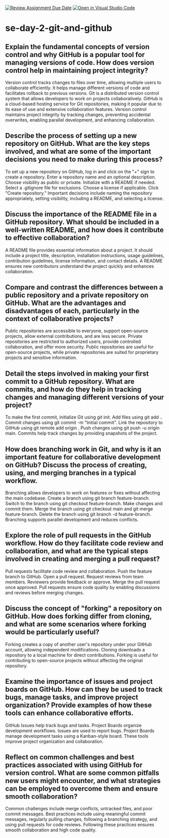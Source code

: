 [![Review Assignment Due Date](https://classroom.github.com/assets/deadline-readme-button-22041afd0340ce965d47ae6ef1cefeee28c7c493a6346c4f15d667ab976d596c.svg)](https://classroom.github.com/a/8wgCKhpZ)
[![Open in Visual Studio Code](https://classroom.github.com/assets/open-in-vscode-2e0aaae1b6195c2367325f4f02e2d04e9abb55f0b24a779b69b11b9e10269abc.svg)](https://classroom.github.com/online_ide?assignment_repo_id=18474076&assignment_repo_type=AssignmentRepo)
# se-day-2-git-and-github
## Explain the fundamental concepts of version control and why GitHub is a popular tool for managing versions of code. How does version control help in maintaining project integrity?
Version control tracks changes to files over time, allowing multiple users to collaborate efficiently. It helps manage different versions of code and facilitates rollback to previous versions. Git is a distributed version control system that allows developers to work on projects collaboratively. GitHub is a cloud-based hosting service for Git repositories, making it popular due to its ease of use and extensive collaboration features. Version control maintains project integrity by tracking changes, preventing accidental overwrites, enabling parallel development, and enhancing collaboration.
## Describe the process of setting up a new repository on GitHub. What are the key steps involved, and what are some of the important decisions you need to make during this process?
To set up a new repository on GitHub, log in and click on the "+" sign to create a repository. Enter a repository name and an optional description. Choose visibility as public or private. Initialize with a README if needed. Select a .gitignore file for exclusions. Choose a license if applicable. Click "Create repository." Important decisions include naming the repository appropriately, setting visibility, including a README, and selecting a license.
## Discuss the importance of the README file in a GitHub repository. What should be included in a well-written README, and how does it contribute to effective collaboration?
A README file provides essential information about a project. It should include a project title, description, installation instructions, usage guidelines, contribution guidelines, license information, and contact details. A README ensures new contributors understand the project quickly and enhances collaboration.
## Compare and contrast the differences between a public repository and a private repository on GitHub. What are the advantages and disadvantages of each, particularly in the context of collaborative projects?
Public repositories are accessible to everyone, support open-source projects, allow external contributions, and are less secure. Private repositories are restricted to authorized users, provide controlled collaboration, and offer more security. Public repositories are useful for open-source projects, while private repositories are suited for proprietary projects and sensitive information.
## Detail the steps involved in making your first commit to a GitHub repository. What are commits, and how do they help in tracking changes and managing different versions of your project?
To make the first commit, initialize Git using git init. Add files using git add .. Commit changes using git commit -m "Initial commit". Link the repository to GitHub using git remote add origin <repository-url>. Push changes using git push -u origin main. Commits help track changes by providing snapshots of the project.
## How does branching work in Git, and why is it an important feature for collaborative development on GitHub? Discuss the process of creating, using, and merging branches in a typical workflow.
Branching allows developers to work on features or fixes without affecting the main codebase. Create a branch using git branch feature-branch. Switch to the branch using git checkout feature-branch. Make changes and commit them. Merge the branch using git checkout main and git merge feature-branch. Delete the branch using git branch -d feature-branch. Branching supports parallel development and reduces conflicts.
## Explore the role of pull requests in the GitHub workflow. How do they facilitate code review and collaboration, and what are the typical steps involved in creating and merging a pull request?
Pull requests facilitate code review and collaboration. Push the feature branch to GitHub. Open a pull request. Request reviews from team members. Reviewers provide feedback or approve. Merge the pull request once approved. Pull requests ensure code quality by enabling discussions and reviews before merging changes.
## Discuss the concept of "forking" a repository on GitHub. How does forking differ from cloning, and what are some scenarios where forking would be particularly useful?
Forking creates a copy of another user's repository under your GitHub account, allowing independent modifications. Cloning downloads a repository to a local machine for direct contributions. Forking is useful for contributing to open-source projects without affecting the original repository.
## Examine the importance of issues and project boards on GitHub. How can they be used to track bugs, manage tasks, and improve project organization? Provide examples of how these tools can enhance collaborative efforts.
GitHub Issues help track bugs and tasks. Project Boards organize development workflows. Issues are used to report bugs. Project Boards manage development tasks using a Kanban-style board. These tools improve project organization and collaboration.
## Reflect on common challenges and best practices associated with using GitHub for version control. What are some common pitfalls new users might encounter, and what strategies can be employed to overcome them and ensure smooth collaboration?
Common challenges include merge conflicts, untracked files, and poor commit messages. Best practices include using meaningful commit messages, regularly pulling changes, following a branching strategy, and using pull requests for code reviews. Following these practices ensures smooth collaboration and high code quality.